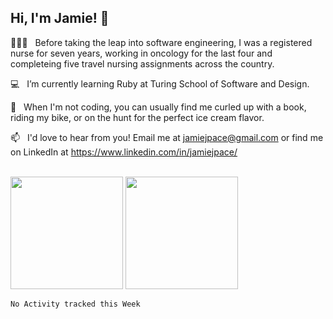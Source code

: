 ## Hi, I'm Jamie!&nbsp;👋

👩🏻‍⚕️&nbsp; &nbsp;Before taking the leap into software engineering, I was a registered nurse for seven years, working in oncology for the last four and completeing five travel nursing assignments across the country.

💻&nbsp; &nbsp;I’m currently learning Ruby at Turing School of Software and Design.

🍦&nbsp; &nbsp;When I'm not coding, you can usually find me curled up with a book, riding my bike, or on the hunt for the perfect ice cream flavor. 

📫&nbsp; &nbsp;I'd love to hear from you! Email me at jamiejpace@gmail.com or find me on LinkedIn at https://www.linkedin.com/in/jamiejpace/<br><br>



<img height="180em" src="https://github-readme-stats.vercel.app/api?username=jamiejpace&show_icons=true&theme=outrun&hide_border=true&&count_private=true&include_all_commits=true" /> <img height="180em" src="https://github-readme-stats.vercel.app/api/top-langs/?username=jamiejpace&layout=compact)](https://github.com/anuraghazra/github-readme-stats" />

<!--START_SECTION:waka-->
```text
No Activity tracked this Week
```
<!--END_SECTION:waka-->

<!---
jamiejpace/jamiejpace is a ✨ special ✨ repository because its `README.md` (this file) appears on your GitHub profile.
You can click the Preview link to take a look at your changes.
--->
